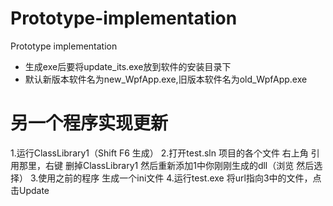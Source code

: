 # Prototype-implementation
Prototype implementation
- 生成exe后要将update_its.exe放到软件的安装目录下
- 默认新版本软件名为new_WpfApp.exe,旧版本软件名为old_WpfApp.exe


# 另一个程序实现更新
  1.运行ClassLibrary1（Shift F6 生成）
  2.打开test.sln
    项目的各个文件 右上角 引用那里，右键 删掉ClassLibrary1 
    然后重新添加1中你刚刚生成的dll（浏览 然后选择）
  3.使用之前的程序 生成一个ini文件
  4.运行test.exe 将url指向3中的文件，点击Update
